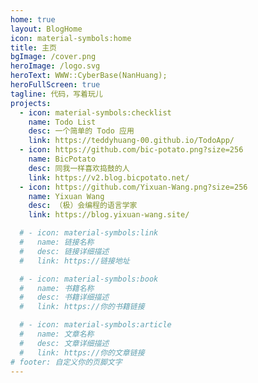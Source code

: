 ```yaml
---
home: true
layout: BlogHome
icon: material-symbols:home
title: 主页
bgImage: /cover.png
heroImage: /logo.svg
heroText: WWW::CyberBase(NanHuang);
heroFullScreen: true
tagline: 代码，写着玩儿
projects:
  - icon: material-symbols:checklist
    name: Todo List
    desc: 一个简单的 Todo 应用
    link: https://teddyhuang-00.github.io/TodoApp/
  - icon: https://github.com/bic-potato.png?size=256
    name: BicPotato
    desc: 同我一样喜欢捣鼓的人
    link: https://v2.blog.bicpotato.net/
  - icon: https://github.com/Yixuan-Wang.png?size=256
    name: Yixuan Wang
    desc: （极）会编程的语言学家
    link: https://blog.yixuan-wang.site/

  # - icon: material-symbols:link
  #   name: 链接名称
  #   desc: 链接详细描述
  #   link: https://链接地址

  # - icon: material-symbols:book
  #   name: 书籍名称
  #   desc: 书籍详细描述
  #   link: https://你的书籍链接

  # - icon: material-symbols:article
  #   name: 文章名称
  #   desc: 文章详细描述
  #   link: https://你的文章链接
# footer: 自定义你的页脚文字
---
```

